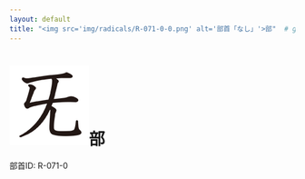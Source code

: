 ```yaml
---
layout: default
title: "<img src='img/radicals/R-071-0-0.png' alt='部首「なし」'>部"  # glyphをタイトルに使用
---
```


# <img src='img/radicals/R-071-0-0.png' alt='部首「なし」'>部
部首ID: R-071-0
